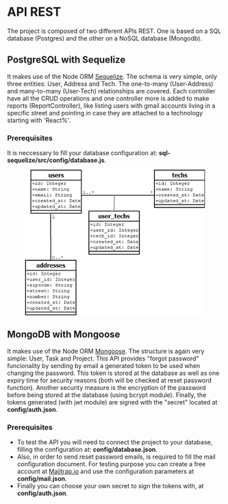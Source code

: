 # API REST
The project is composed of two different APIs REST. One is based on a SQL database (Postgres) and the other on a NoSQL database (Mongodb).

## PostgreSQL with Sequelize
It makes use of the Node ORM [Sequelize](https://sequelize.org/). The schema is very simple, only three entities: User, Address and Tech. The one-to-many (User-Address) and many-to-many (User-Tech) relationships are covered. Each controller have all the CRUD operations and one controller more is added to make reports (ReportController), like listing users with gmail accounts living in a specific street and pointing in case they are attached to a technology starting with 'React%'.

### Prerequisites
It is neccessary to fill your database configuration at: **sql-sequelize/src/config/database.js**.

<p align="center">
<img src="https://github.com/GuilleAngulo/api-rest/blob/master/sql-sequelize/img/diagram.png" width="420">
</p>

## MongoDB with Mongoose
It makes use of the Node ORM [Mongoose](https://mongoosejs.com/). The structure is again very simple: User, Task and Project. This API provides "forgot password" funcionality by sending by email a generated token to be used when changing the password. This token is stored at the database as well as one expiry time for security reasons (both will be checked at reset password function). Another security measure is the encryption of the password before being stored at the database (using bcrypt module). Finally, the tokens generated (with jwt module) are signed with the "secret" located at **config/auth.json**.

### Prerequisites
- To test the API you will need to connect the project to your database, filling the configuration at: **config/database.json**. 
- Also, in order to send reset password emails, is required to fill the mail configuration document. For testing purpose you can create a free account at [Mailtrap.io](https://mailtrap.io/) and use the configuration parameters at **config/mail.json**. 
- Finally you can choose your own secret to sign the tokens with, at **config/auth.json**.
